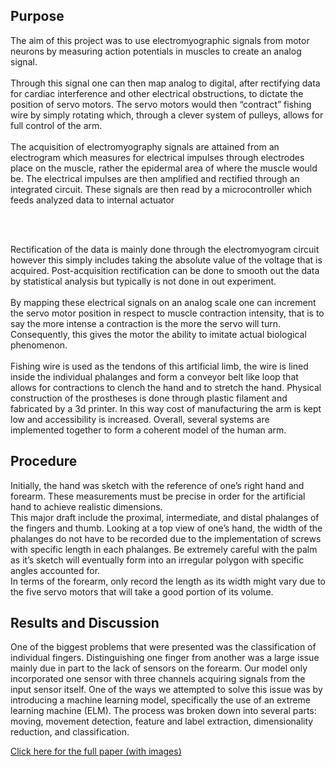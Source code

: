
<h2>Purpose</h2>
<p>The aim of this project was to use electromyographic signals from motor neurons by measuring action potentials in muscles to create an analog signal. 
  </br> </br>
  Through this signal one can then map analog to digital, after rectifying data for cardiac interference and other electrical obstructions, to dictate the position of servo motors. The servo motors would then “contract” fishing wire by simply rotating which, through a clever system of pulleys, allows for full control of the arm. 
   </br> </br>
  The acquisition of electromyography signals are attained from an electrogram which measures for electrical impulses through electrodes place on the muscle, rather the epidermal area of where the muscle would be. The electrical impulses are then amplified and rectified through an integrated circuit. These signals are then read by a microcontroller which feeds analyzed data to internal actuator</p>
   </br> </br>
<p>Rectification of the data is mainly done through the electromyogram circuit however this simply includes taking the absolute value of the voltage that is acquired. Post-acquisition rectification can be done to smooth out the data by statistical analysis but typically is not done in out experiment. 
   </br> </br>By mapping these electrical signals on an analog scale one can increment the servo motor position in respect to muscle contraction intensity, that is to say the more intense a contraction is the more the servo will turn. Consequently, this gives the motor the ability to imitate actual biological phenomenon. 
    </br> </br>Fishing wire is used as the tendons of this artificial limb, the wire is lined inside the individual phalanges and form a conveyor belt like loop that allows for contractions to clench the hand and to stretch the hand. Physical construction of the prostheses is done through plastic filament and fabricated by a 3d printer. In this way cost of manufacturing the arm is kept low and accessibility is increased. Overall, several systems are implemented together to form a coherent model of the human arm.</p>
<h2>Procedure</h2>
  <p>Initially, the hand was sketch with the reference of one’s right hand and forearm. These measurements must be precise in order for the artificial hand to achieve realistic dimensions. </br>
  This major draft include the proximal, intermediate, and distal phalanges of the fingers and thumb. Looking at a top view of one’s hand, the width of the phalanges do not have to be recorded due to the implementation of screws with specific length in each phalanges. Be extremely careful with the palm as it’s sketch will eventually form into an irregular polygon with specific angles accounted for.
  </br>In terms of the forearm, only record the length as its width might vary due to the five servo motors that will take a good portion of its volume.
</p>

<h2>Results and Discussion </h2>
  One of the biggest problems that were presented was the classification of individual fingers. Distinguishing one finger from another was a large issue mainly due in part to the lack of sensors on the forearm. Our model only incorporated one sensor with three channels acquiring signals from the input sensor itself. One of the ways we attempted to solve this issue was by introducing a machine learning model, specifically the use of an extreme learning machine (ELM). The process was broken down into several parts: moving, movement detection, feature and label extraction, dimensionality reduction, and classification.



<a href='https://docs.google.com/document/d/1BGWByeF-VUokjxzNBKsHKiJcvoc7TiH_eAW1-0QYPF4/edit?usp=sharing'>Click here for the full paper (with images)</a>
